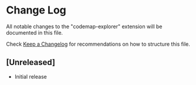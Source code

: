 # Change Log

All notable changes to the "codemap-explorer" extension will be documented in this file.

Check [Keep a Changelog](http://keepachangelog.com/) for recommendations on how to structure this file.

## [Unreleased]

- Initial release